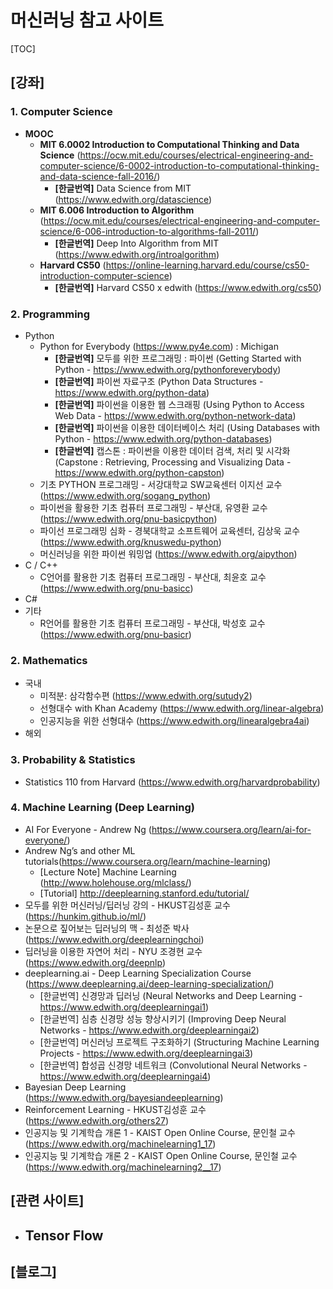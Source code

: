 # 머신러닝 참고 사이트

[TOC]

## [강좌]

### 1. Computer Science

- **MOOC**
  - **MIT 6.0002 Introduction to Computational Thinking and Data Science** (https://ocw.mit.edu/courses/electrical-engineering-and-computer-science/6-0002-introduction-to-computational-thinking-and-data-science-fall-2016/)
    - **[한글번역]** Data Science from MIT (https://www.edwith.org/datascience)
  - **MIT 6.006 Introduction to Algorithm** (https://ocw.mit.edu/courses/electrical-engineering-and-computer-science/6-006-introduction-to-algorithms-fall-2011/)
    - **[한글번역]** Deep Into Algorithm from MIT (https://www.edwith.org/introalgorithm)
  - **Harvard CS50** (https://online-learning.harvard.edu/course/cs50-introduction-computer-science)
    - **[한글번역]** Harvard CS50 x edwith (https://www.edwith.org/cs50)

### 2. Programming

- Python
  - Python for Everybody (https://www.py4e.com) : Michigan 
    - **[한글번역]** 모두를 위한 프로그래밍 : 파이썬 (Getting Started with Python - https://www.edwith.org/pythonforeverybody) 
    - **[한글번역]** 파이썬 자료구조 (Python Data Structures - https://www.edwith.org/python-data)
    - **[한글번역]** 파이썬을 이용한 웹 스크래핑 (Using Python to Access Web Data - https://www.edwith.org/python-network-data)
    - **[한글번역]** 파이썬을 이용한 데이터베이스 처리 (Using Databases with Python - https://www.edwith.org/python-databases)
    - **[한글번역]** 캡스톤 : 파이썬을 이용한 데이터 검색, 처리 및 시각화 (Capstone : Retrieving, Processing and Visualizing Data - https://www.edwith.org/python-capston)
  - 기초 PYTHON 프로그래밍 - 서강대학교 SW교육센터 이지선 교수(https://www.edwith.org/sogang_python)
  - 파이썬을 활용한 기초 컴퓨터 프로그래밍 - 부산대, 유영환 교수 (https://www.edwith.org/pnu-basicpython)
  - 파이선 프로그래밍 심화 - 경북대학교 소프트웨어 교육센터, 김상욱 교수 (https://www.edwith.org/knuswedu-python)
  - 머신러닝을 위한 파이썬 워밍업 (https://www.edwith.org/aipython)
- C / C++
  - C언어를 활용한 기초 컴퓨터 프로그래밍 - 부산대, 최윤호 교수 (https://www.edwith.org/pnu-basicc)
- C#
- 기타
  - R언어를 활용한 기초 컴퓨터 프로그래밍 - 부산대, 박성호 교수 (https://www.edwith.org/pnu-basicr)

### 2. Mathematics

- 국내
  - 미적분: 삼각함수편 (https://www.edwith.org/sutudy2)
  - 선형대수 with Khan Academy (https://www.edwith.org/linear-algebra)
  - 인공지능을 위한 선형대수 (https://www.edwith.org/linearalgebra4ai)
- 해외

### 3. Probability & Statistics

- Statistics 110 from Harvard (https://www.edwith.org/harvardprobability)





### 4. Machine Learning (Deep Learning)

- AI For Everyone - Andrew Ng (https://www.coursera.org/learn/ai-for-everyone/)
- Andrew Ng’s and other ML tutorials(https://www.coursera.org/learn/machine-learning)
  - [Lecture Note] Machine Learning  (http://www.holehouse.org/mlclass/)
  - [Tutorial] http://deeplearning.stanford.edu/tutorial/
- 모두를 위한 머신러닝/딥러닝 강의 - HKUST김성훈 교수 (https://hunkim.github.io/ml/)
- 논문으로 짚어보는 딥러닝의 맥 - 최성준 박사(https://www.edwith.org/deeplearningchoi)
- 딥러닝을 이용한 자연어 처리 - NYU 조경현 교수(https://www.edwith.org/deepnlp)
- deeplearning.ai - Deep Learning Specialization Course (https://www.deeplearning.ai/deep-learning-specialization/)
  - [한글번역] 신경망과 딥러닝 (Neural Networks and Deep Learning - https://www.edwith.org/deeplearningai1)
  - [한글번역] 심층 신경망 성능 향상시키기 (Improving Deep Neural Networks - https://www.edwith.org/deeplearningai2)
  - [한글번역] 머신러닝 프로젝트 구조화하기 (Structuring Machine Learning Projects - https://www.edwith.org/deeplearningai3)
  - [한글번역] 합성곱 신경망 네트워크 (Convolutional Neural Networks - https://www.edwith.org/deeplearningai4)
- Bayesian Deep Learning (https://www.edwith.org/bayesiandeeplearning)
- Reinforcement Learning - HKUST김성훈 교수 (https://www.edwith.org/others27)
- 인공지능 및 기계학습 개론 1 - KAIST Open Online Course, 문인철 교수 (https://www.edwith.org/machinelearning1_17)
- 인공지능 및 기계학습 개론 2 - KAIST Open Online Course, 문인철 교수(https://www.edwith.org/machinelearning2__17)



## [관련 사이트]

- Tensor Flow
  - 



## [블로그]

